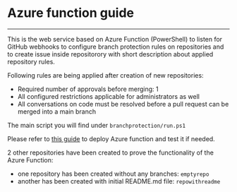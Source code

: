 # Azure function guide
---
This is the web service based on Azure Function (PowerShell) to listen for GitHub webhooks to configure branch protection rules on repositories and to create issue inside repositorory with short description about applied repository rules.

Following rules are being applied after creation of new repositories:

* Required number of approvals before merging: 1
* All configured restrictions applicable for administrators as well
* All conversations on code must be resolved before a pull request can be merged into a main branch

The main script you will find under `branchprotection/run.ps1`

Please refer to [this guide](https://docs.microsoft.com/en-us/azure/azure-functions/create-first-function-vs-code-powershell) to deploy Azure function and test it if needed.

2 other repositories have been created to prove the functionality of the Azure Function:

* one repository has been created without any branches: `emptyrepo`
* another has been created with initial README.md file: `repowithreadme`

